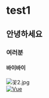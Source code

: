 # test1  
## 안녕하세요  
### 여러분  
#### 바이바이  
![꽃2.jpg](https://github.com/pseyoung/test1/blob/master/%EA%BD%832.jpg)  
[![Vue](/images/vue.png)](https://youtu.be/1exxA_zg_-0)
